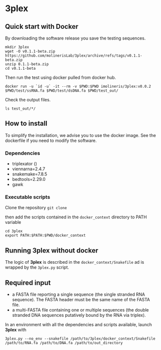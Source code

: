 # 3plex

## Quick start with Docker

By downloading the software release you save the testing sequences.
```
mkdir 3plex
wget -O v0.1.1-beta.zip https://github.com/molinerisLab/3plex/archive/refs/tags/v0.1.1-beta.zip
unzip 0.1.1-beta.zip
cd v0.1.1-beta
```

Then run the test using docker pulled from docker hub.
```
docker run -u `id -u` -it --rm -v $PWD:$PWD imolineris/3plex:v0.0.2 $PWD/test/ssRNA.fa $PWD/test/dsDNA.fa $PWD/test_out/
```

Check the output files.
```
ls test_out/*/
```

## How to install

To simplify the installation, we advise you to use the docker image. See the dockerfile if you need to modify the software.

### Dependencies

- triplexator ()
- viennarna=2.4.7
- snakemake=7.8.5
- bedtools=2.29.0
- gawk

### Executable scripts

Clone the repository
```git clone```

then add the scripts contained in the `docker_context` directory to PATH variable
```
cd 3plex
export PATH:$PATH:$PWD/docker_context
```

## Running 3plex without docker

The logic of __3plex__ is described in the `docker_context/Snakefile` ad is wrapped by the `3plex.py` script.

## Required input 

- a FASTA file reporting a single sequence (the single stranded RNA sequence). The FASTA header must be the same name of the FASTA file.
- a multi-FASTA file containing one or multiple sequences (the double stranded DNA sequences putatively bound by the RNA via triplex).

In an environment with all the dependencies and scripts available, launch __3plex__ with

```
3plex.py --no_env --snakefile /path/to/3plex/docker_context/Snakefile /path/to/RNA.fa /path/to/DNA.fa /path/to/out_directory
```
